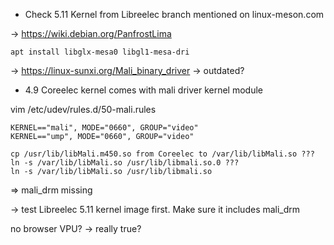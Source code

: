 * Check 5.11 Kernel from Libreelec branch mentioned on linux-meson.com

-> https://wiki.debian.org/PanfrostLima
```
apt install libglx-mesa0 libgl1-mesa-dri
```

-> https://linux-sunxi.org/Mali_binary_driver -> outdated?

* 4.9 Coreelec kernel comes with mali driver kernel module

vim /etc/udev/rules.d/50-mali.rules
```
KERNEL=="mali", MODE="0660", GROUP="video"
KERNEL=="ump", MODE="0660", GROUP="video"
```

```
cp /usr/lib/libMali.m450.so from Coreelec to /var/lib/libMali.so ???
ln -s /var/lib/libMali.so /usr/lib/libmali.so.0 ???
ln -s /var/lib/libMali.so /usr/lib/libmali.so
```

=> mali_drm missing

-> test Libreelec 5.11 kernel image first. Make sure it includes mali_drm

no browser VPU? -> really true?
